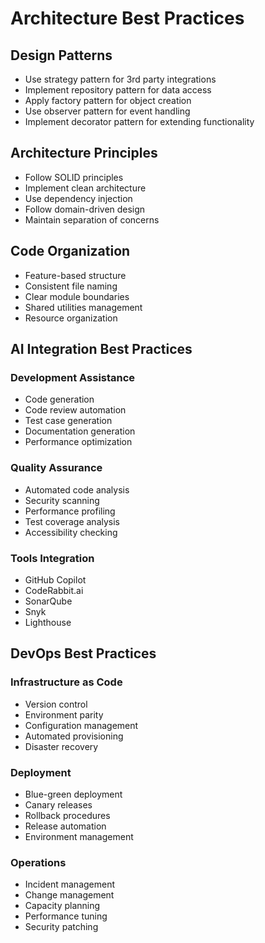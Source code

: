 # Architecture Best Practices

## Design Patterns
- Use strategy pattern for 3rd party integrations
- Implement repository pattern for data access
- Apply factory pattern for object creation
- Use observer pattern for event handling
- Implement decorator pattern for extending functionality

## Architecture Principles
- Follow SOLID principles
- Implement clean architecture
- Use dependency injection
- Follow domain-driven design
- Maintain separation of concerns

## Code Organization
- Feature-based structure
- Consistent file naming
- Clear module boundaries
- Shared utilities management
- Resource organization

## AI Integration Best Practices
### Development Assistance
- Code generation
- Code review automation
- Test case generation
- Documentation generation
- Performance optimization

### Quality Assurance
- Automated code analysis
- Security scanning
- Performance profiling
- Test coverage analysis
- Accessibility checking

### Tools Integration
- GitHub Copilot
- CodeRabbit.ai
- SonarQube
- Snyk
- Lighthouse

## DevOps Best Practices
### Infrastructure as Code
- Version control
- Environment parity
- Configuration management
- Automated provisioning
- Disaster recovery

### Deployment
- Blue-green deployment
- Canary releases
- Rollback procedures
- Release automation
- Environment management

### Operations
- Incident management
- Change management
- Capacity planning
- Performance tuning
- Security patching
